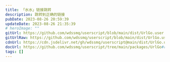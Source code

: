 ```yaml
---
title: 「水水」链接跳转
description: 跳转到正确的链接
pubDate: 2023-08-26 20:59:39
updateDate: 2023-08-26 21:35:39
# heroImage: ""
gitUrl: https://github.com/wdssmq/userscript/blob/main/dist/UrlGo.user.js
gitUrlRaw: https://github.com/wdssmq/userscript/blob/main/dist/UrlGo.user.js?raw=true
cdnUrl: https://cdn.jsdelivr.net/gh/wdssmq/userscript@main/dist/UrlGo.user.js
docUrl: https://github.com/wdssmq/userscript/tree/main/packages/UrlGo#readme
tags: []
---
```


